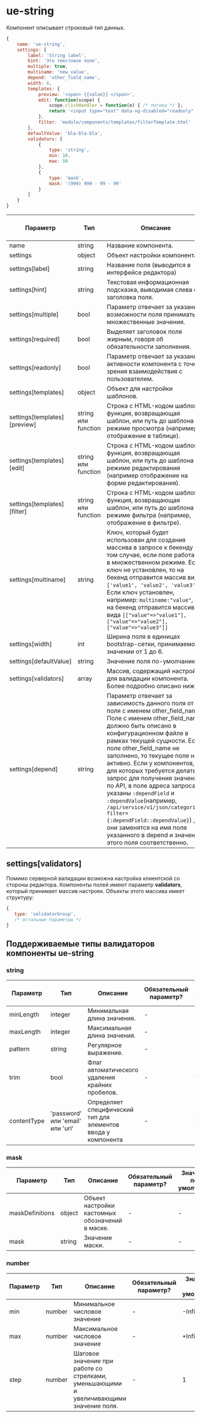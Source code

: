 # ue-string

Компонент описывает строковый тип данных.

```javascript
{
    name: 'ue-string',
    settings: {
        label: 'String label',
        hint: 'Это текстовое поле',
        multiple: true,
        multiname: 'new_value',
        depend: 'other_field_name',
        width: 6,
        templates: {
            preview: '<span> {{value}} </span>',
            edit: function(scope) {
                scope.clickHandler = function(e) { /* логика */ };
                return '<input type="text" data-ng-disabled="readonly" name="{{name}}" data-ng-click="clickHandler($event)" data-ng-model="value" class="form-control input-sm"/>'
            },
            filter: 'module/components/templates/filterTemplate.html'
        },
        defaultValue: 'bla-bla-bla',
        validators: [
            {
                type: 'string',
                min: 10,
                max: 50
            },
            {
                type: 'mask',
                mask: '(999) 999 - 99 - 99'
            }
        ]
    }
}
```

| Параметр | Тип | Описание | Обязательный параметр? | Значение по-умолчанию |
| --- | --- | --- | --- | --- |
| name | string | Название компонента. | + | - |
| settings | object | Объект настройки компонента | + | - |
| settings[label] | string | Название поля (выводится в интерфейсе редактора) | + | - |
| settings[hint] | string | Текстовая информационная подсказка, выводимая слева от заголовка поля. | - | - |
| settings[multiple] | bool | Параметр отвечает за указание возможности поля принимать множественные значения. | - | false |
| settings[required] | bool | Выделяет заголовок поля жирным, говоря об обязательности заполнения. | - | false |
| settings[readonly] | bool | Параметр отвечает за указание активности компонента с точки зрения взаимодействия с пользователем. | - | false |
| settings[templates] | object | Объект для настройки шаблонов. | - | - |
| settings[templates][preview] | string или function | Строка с HTML-кодом шаблона, функция, возвращающая шаблон, или путь до шаблона в режиме просмотра (например отображение в таблице). | + | - |
| settings[templates][edit] | string или function  | Строка с HTML-кодом шаблона, функция, возвращающая шаблон, или путь до шаблона в режиме редактирования (например отображение на форме редактирования). | + | - |
| settings[templates][filter] | string или function  | Строка с HTML-кодом шаблона, функция, возвращающая шаблон, или путь до шаблона в режиме фильтра (например, отображение в фильтре). | + | - |
| settings[multiname] | string | Ключ, который будет использован для создания массива в запросе к бекенду в том случае, если поле работает в множественном режиме. Если ключ не установлен, то на бекенд отправится массив вида `['value1', 'value2', 'value3']`. Если ключ установлен, например: `multiname:"value"`, то на бекенд отправится массив вида `[["value"=>"value1"], ["value"=>"value2"], ["value"=>"value3"]]` | - | - |
| settings[width] | int | Ширина поля в единицах bootstrap-сетки, принимаемое значении от 1 до 6. | - | 6 |
| settings[defaultValue] | string | Значение поля по-умолчанию. | - | - |
| settings[validators] | array | Массив, содержащий настройки для валидации компонента. Более подробно описано ниже. | - | - |
| settings[depend] | string | Параметр отвечает за зависимость данного поля от поля с именем other_field_name. Поле с именем other_field_name должно быть описано в конфигурационном файле в рамках текущей сущности. Если поле other_field_name не заполнено, то текущее поле не активно. Если у компонентов, для которых требуется делать запрос для получения значений по API, в поле адреса запроса указаны `:dependField` и `:dependValue`(например, `/api/service/v1/json/categories?filter={:dependField::dependValue}`) , то они заменятся на имя поля указанного в depend и значение этого поля соответственно. | - | - |

## settings[validators]

Помимо серверной валидации возможна настройка клиентской со стороны редактора. Компоненты полей имеют параметр __validators__, который принимает массив настроек.
Объекты этого массива имеет структуру:

```javascript
{
   type: 'validatorGroup',
   /* остальные параметры */
}
```

## Поддерживаемые типы валидаторов компоненты ue-string

### string

| Параметр | Тип | Описание | Обязательный параметр? | Значение по-умолчанию |
| --- | --- | --- | --- | --- |
| minLength | integer | Минимальная длина значения. | - | 0 |
| maxLength | integer | Максимальная длина значения. | - | +Infinity |
| pattern | string | Регулярное выражение. | - | - |
| trim | bool | Флаг автоматического удаления крайних пробелов. | - | false |
| contentType | 'password' или 'email' или 'url' | Определяет специфический тип для элементов ввода у компонента | - | false |

### mask

| Параметр | Тип | Описание | Обязательный параметр? | Значение по-умолчанию |
| --- | --- | --- | --- | --- |
| maskDefinitions | object | Объект настройки кастомных обозначений в маске.  | - | - |
| mask | string | Значение маски.  | - | - |

### number

| Параметр | Тип | Описание | Обязательный параметр? | Значение по-умолчанию |
| --- | --- | --- | --- | --- |
| min | number | Минимальное числовое значение  | - | -Infinity |
| max | number | Максимальное числовое значение  | - | +Infinity |
| step | number | Шаговое значение при работе со стрелками, уменьшающими и увеличивающими значение поля.  | - | 1 |
